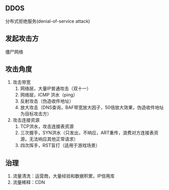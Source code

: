 ## DDOS

分布式拒绝服务(denial-of-service attack)

## 发起攻击方

僵尸网络

## 攻击角度

1. 攻击带宽
   1. 网络层，大量IP普通攻击（双十一）
   2. 网络层，ICMP 洪水（ping）
   3. 反射攻击（伪造收件地址）
   4. 放大攻击（DNS查询，BAF带宽放大因子，50倍放大效果，伪造收件地址为目标攻击方）
2. 攻击连接资源
   1. TCP洪水，攻击连接表资源
   2. 三次握手，SYN洪水（只发出，不响应，ART重传，浪费对方连接表资源，无法响应其他正常请求）
   3. 四次挥手，RST盲打（适用于游戏场景）




## 治理

1. 流量清洗：运营商，大量经验和数据积累，IP信用库
2. 流量稀释：CDN